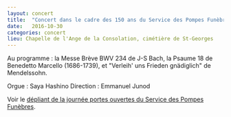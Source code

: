 ```yaml
---
layout: concert
title:  "Concert dans le cadre des 150 ans du Service des Pompes Funèbres"
date:   2016-10-30
categories: concert
lieu: Chapelle de l'Ange de la Consolation, cimétière de St-Georges
---
```


Au programme : la Messe Brève BWV 234 de J-S Bach, la Psaume 18 de Benedetto Marcello (1686-1739),
et "Verleih' uns Frieden gnädiglich" de Mendelssohn.

Orgue : Saya Hashino
Direction : Emmanuel Junod

Voir le [dépliant de la journée portes ouvertes du Service des Pompes Funèbres](/affiches/2016-10-30_portes_ouvertes_pompes_funebres.pdf).
